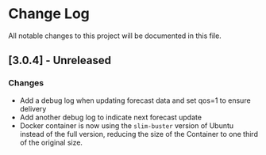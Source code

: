 # Change Log

All notable changes to this project will be documented in this file.

## [3.0.4] - Unreleased

### Changes

- Add a debug log when updating forecast data and set qos=1 to ensure delivery
- Add another debug log to indicate next forecast update
- Docker container is now using the `slim-buster` version of Ubuntu instead of the full version, reducing the size of the Container to one third of the original size.
